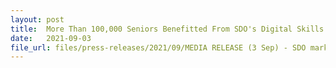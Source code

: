 ```yaml
---
layout: post
title:  More Than 100,000 Seniors Benefitted From SDO's Digital Skills Training With 9 in 10 Seniors Continuing To Apply Skills
date:   2021-09-03
file_url: files/press-releases/2021/09/MEDIA RELEASE (3 Sep) - SDO marks first anniversary with expansion of community outreach and support.pdf
---
```


